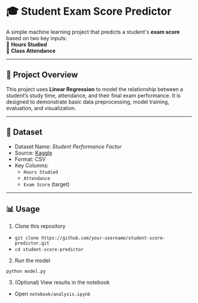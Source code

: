 # 🎓 Student Exam Score Predictor

A simple machine learning project that predicts a student's **exam score** based on two key inputs:  
📘 **Hours Studied**  
📅 **Class Attendance**

---

## 📌 Project Overview

This project uses **Linear Regression** to model the relationship between a student’s study time, attendance, and their final exam performance. It is designed to demonstrate basic data preprocessing, model training, evaluation, and visualization.

---

## 📁 Dataset

- Dataset Name: *Student Performance Factor*
- Source: [Kaggle](https://www.kaggle.com/datasets/jeswanth/student-performance-factor)
- Format: CSV
- Key Columns:
  - `Hours Studied`
  - `Attendance`
  - `Exam Score` (target)

---

## 📊 Usage

1. Clone this repository

- `git clone https://github.com/your-username/student-score-predictor.git`
- `cd student-score-predictor`


2. Run the model

`python model.py`

3. (Optional) View results in the notebook
 - Open `notebook/analysis.ipynb`


